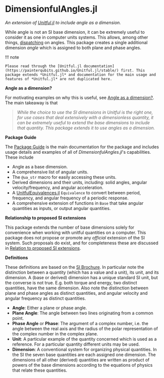 # DimensionfulAngles.jl

*An extension of [Unitful.jl](https://painterqubits.github.io/Unitful.jl/) to include angle as a dimension.*

While angle is not an SI base dimension, it can be extremely useful to consider it as one in computer units systems.
This allows, among other things, [dispatching](https://docs.julialang.org/en/v1/manual/methods/) on angles.
This package creates a single additional dimension *angle* which is assigned to both plane and phase angles.

!!! note
    
    Please read through the [Unitful.jl documentation](https://painterqubits.github.io/Unitful.jl/stable/) first. This package extends *Unitful.jl* and documentation for the main usage and features of *Unitful.jl* are not duplicated here.

**Angle as a dimension?**

For motivating examples on why this is useful, see [Angle as a dimension?](@ref).
The main takeaway is that

> *While the choice to use the SI dimensions in Unitful is the right one, for use cases that deal extensively with a dimensionless quantity, it can be extremely useful to extend the base dimensions to include that quantity.*
> *This package extends it to use angles as a dimension.*

**Package Guide**

The [Package Guide](https://cmichelenstrofer.github.io/DimensionfulAngles.jl/stable/guide/intro/) is the main documentation for the package and includes usage details and examples of all of *DimensionfulAngles.jl*'s capabilities.
These include

  - Angle as a base dimension.
  - A comprehensive list of angular units.
  - The `@ua_str` macro for easily accessing these units.
  - Derived dimensions and their units, including: solid angles, angular velocity/frequency, and angular acceleration.
  - A [UnitfulEquivalences.jl](https://sostock.github.io/UnitfulEquivalences.jl/stable/) `Equivalence` to convert between period, frequency, and angular frequency of a periodic response.
  - A comprehensive extension of functions in `Base` that take angular quantities as inputs, or output angular quantities.

**Relationship to proposed SI extensions**

This package extends the number of base dimensions solely for convenience when working with unitful quantities on a computer.
This package does not propose or promote any *official* extension of the SI system.
Such proposals do exist, and for completeness these are discussed in [Relation to proposed SI extensions](@ref).

**Definitions**

These definitions are based on the [SI Brochure](https://www.bipm.org/en/publications/si-brochure).
In particular note the distinction between a quantity (which has a value and a unit), its unit, and its dimension.
A (base or derived) dimension has a unique standard SI unit, but the converse is not true. E.g. both torque and energy, two distinct quantities, have the same dimension.
Also note the distinction between plane and phase angles as distinct quantities, and angular velocity and angular frequency as distinct quantities.

  - **Angle**: Either a plane or phase angle.
  - **Plane Angle**: The angle between two lines originating from a common point.
  - **Phase Angle** or **Phase**: The argument of a complex number, i.e. the angle between the real axis and the radius of the polar representation of the complex number in the complex plane.
  - **Unit**: A particular example of the quantity concerned which is used as a reference. For a particular quantity different units may be used.
  - **Dimension**: A conventional system for organizing physical quantities. In the SI the seven base quantities are each assigned one dimension. The dimensions of all other (derived) quantities are written as product of powers of the base dimensions according to the equations of physics that relate these quantities.
